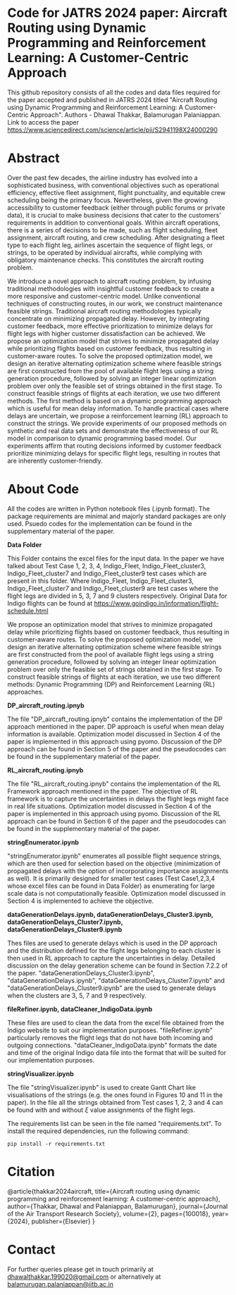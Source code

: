 # **Code for JATRS 2024 paper: Aircraft Routing using Dynamic Programming and Reinforcement Learning: A Customer-Centric Approach**
This github repository consists of all the codes and data files required for the paper accepted and published in JATRS 2024 titled "Aircraft Routing using Dynamic Programming and Reinforcement Learning: A Customer-Centric Approach". Authors - Dhawal Thakkar, Balamurugan Palaniappan. Link to access the paper https://www.sciencedirect.com/science/article/pii/S2941198X24000290

# **Abstract**

Over the past few decades, the airline industry has evolved into a sophisticated business, with conventional objectives such as operational efficiency, effective fleet assignment, flight punctuality, and equitable crew scheduling being the primary focus. Nevertheless, given the growing accessibility to customer feedback (either through public forums or private data), it is crucial to make business decisions that cater to the customers’ requirements in addition to conventional goals. Within aircraft operations, there is a series of decisions to be made, such as flight scheduling, fleet assignment, aircraft routing, and crew scheduling. After designating a fleet type to each flight leg, airlines ascertain the sequence of flight legs, or strings, to be operated by individual aircrafts, while complying with obligatory maintenance checks. This constitutes the aircraft routing problem.

We introduce a novel approach to aircraft routing problem, by infusing traditional methodologies with insightful customer feedback to create a more responsive and customer-centric model. Unlike conventional techniques of constructing routes, in our work, we construct maintenance feasible strings. Traditional aircraft routing methodologies typically concentrate on minimizing propagated delay. However, by integrating customer feedback, more effective prioritization to minimize delays for flight legs with higher customer dissatisfaction can be achieved. We propose an optimization model that strives to minimize propagated delay while prioritizing flights based on customer feedback, thus resulting in customer-aware routes. To solve the proposed optimization model, we design an iterative alternating optimization scheme where feasible strings are first constructed from the pool of available flight legs using a string generation procedure, followed by solving an integer linear optimization problem over only the feasible set of strings obtained in the first stage. To construct feasible strings of flights at each iteration, we use two different methods. The first method is based on a dynamic programming approach which is useful for mean delay information. To handle practical cases where delays are uncertain, we propose a reinforcement learning (RL) approach to construct the strings. We provide experiments of our proposed methods on synthetic and real data sets and demonstrate the effectiveness of our RL model in comparison to dynamic programming based model. Our experiments affirm that routing decisions informed by customer feedback prioritize minimizing delays for specific flight legs, resulting in routes that are inherently customer-friendly.


# **About Code**

All the codes are written in Python notebook files (.ipynb format). The package requirements are minimal and majorly standard packages are only used. Psuedo codes for the implementation can be found in the supplementary material of the paper.

**Data Folder**

This Folder contains the excel files for the input data. In the paper we have talked about Test Case 1, 2, 3, 4, Indigo_Fleet, Indigo_Fleet_cluster3, Indigo_Fleet_cluster7 and Indigo_Fleet_cluster9 test cases which are present in this folder. Where Indigo_Fleet, Indigo_Fleet_cluster3, Indigo_Fleet_cluster7 and Indigo_Fleet_cluster9 are test cases where the flight legs are divided in 5, 3, 7 and 9 clusters respectively. Original Data for Indigo flights can be found at https://www.goindigo.in/information/flight-schedule.html

We propose an optimization model that strives to minimize propagated delay while prioritizing flights based on customer feedback, thus resulting in customer-aware routes. To solve the proposed optimization model, we design an iterative alternating optimization scheme where feasible strings are first constructed from the pool of available flight legs using a string generation procedure, followed by solving an integer linear optimization problem over only the feasible set of strings obtained in the first stage. To construct feasible strings of flights at each iteration, we use two different methods: Dynamic Programming (DP) and Reinforcement Learning (RL) approaches.

**DP_aircraft_routing.ipnyb**

The file "DP_aircraft_routing.ipnyb" contains the implementation of the DP approach mentioned in the paper. DP approach is useful when mean delay information is available. Optimization model discussed in Section 4 of the paper is implemented in this approach using pyomo. Discussion of the DP approach can be found in Section 5 of the paper and the pseudocodes can be found in the supplementary material of the paper.

**RL_aircraft_routing.ipnyb**

The file "RL_aircraft_routing.ipnyb" contains the implementation of the RL Framework approach mentioned in the paper. The objective of RL framework is to capture the uncertainties in delays the flight legs might face in real life situations. Optimization model discussed in Section 4 of the paper is implemented in this approach using pyomo. Discussion of the RL approach can be found in Section 6 of the paper and the pseudocodes can be found in the supplementary material of the paper.

**stringEnumerator.ipynb**

"stringEnumerator.ipynb" enumerates all possible flight sequence strings, which are then used for selection based on the objective (minimization of propagated delays with the option of incorporating importance assignments as well). It is primarily designed for smaller test cases (Test Case1,2,3,4 whose excel files can be found in Data Folder) as enumerating for large scale data is not computationally feasible. Optimization model discussed in Section 4 is implemented to achieve the objective.

 **dataGenerationDelays.ipynb, dataGenerationDelays_Cluster3.ipynb, dataGenerationDelays_Cluster7.ipynb, dataGenerationDelays_Cluster9.ipynb**

Thes files are used to generate delays which is used in the DP approach and the distribution defined for the flight legs belonging to each cluster is then used in RL approach to capture the uncertainties in delay. Detailed discussion on the delay generation scheme can be found in Section 7.2.2 of the paper. "dataGenerationDelays_Cluster3.ipynb", "dataGenerationDelays.ipynb", "dataGenerationDelays_Cluster7.ipynb" and "dataGenerationDelays_Cluster9.ipynb" are the used to generate delays when the clusters are 3, 5, 7 and 9 respectively.

**fileRefiner.ipynb, dataCleaner_IndigoData.ipynb**

These files are used to clean the data from the excel file obtained from the Indigo website to suit our implementation purposes. "fileRefiner.ipynb" particularly removes the flight legs that do not have both incoming and outgoing connections. "dataCleaner_IndigoData.ipynb" formats the date and time of the original Indigo data file into the format that will be suited for our implementation purposes.

**stringVisualizer.ipynb**

The file "stringVisualizer.ipynb" is used to create Gantt Chart like visualisations of the strings (e.g. the ones found in Figures 10 and 11 in the paper). In the file all the strings obtained from Test cases 1, 2, 3 and 4 can be found with and without $\xi$ value assignments of the flight legs. 
 
The requirements list can be seen in the file named "requirements.txt". To install the required dependencies, run the following command:
```
pip install -r requirements.txt
```

# **Citation**

@article{thakkar2024aircraft,
  title={Aircraft routing using dynamic programming and reinforcement learning: A customer-centric approach},
  author={Thakkar, Dhawal and Palaniappan, Balamurugan},
  journal={Journal of the Air Transport Research Society},
  volume={2},
  pages={100018},
  year={2024},
  publisher={Elsevier}
}

# **Contact**
For further queries please get in touch primarily at  dhawalthakkar.199020@gmail.com or alternatively at balamurugan.palaniappan@iitb.ac.in 
